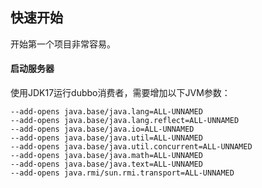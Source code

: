 
## 快速开始
开始第一个项目非常容易。

#### 启动服务器

使用JDK17运行dubbo消费者，需要增加以下JVM参数：

```
--add-opens java.base/java.lang=ALL-UNNAMED 
--add-opens java.base/java.lang.reflect=ALL-UNNAMED 
--add-opens java.base/java.io=ALL-UNNAMED 
--add-opens java.base/java.util=ALL-UNNAMED 
--add-opens java.base/java.util.concurrent=ALL-UNNAMED 
--add-opens java.base/java.math=ALL-UNNAMED 
--add-opens java.base/java.text=ALL-UNNAMED 
--add-opens java.rmi/sun.rmi.transport=ALL-UNNAMED
```
